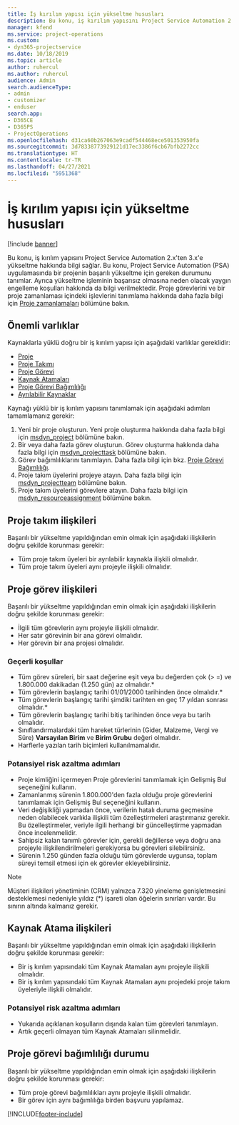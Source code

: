 ```yaml
---
title: İş kırılım yapısı için yükseltme hususları
description: Bu konu, iş kırılım yapısını Project Service Automation 2.x'ten 3.x'e yükseltme hakkında bilgi sağlar.
manager: kfend
ms.service: project-operations
ms.custom:
- dyn365-projectservice
ms.date: 10/18/2019
ms.topic: article
author: ruhercul
ms.author: ruhercul
audience: Admin
search.audienceType:
- admin
- customizer
- enduser
search.app:
- D365CE
- D365PS
- ProjectOperations
ms.openlocfilehash: d31ca60b267063e9cadf544468ece501353950fa
ms.sourcegitcommit: 3d78338773929121d17ec3386f6cb67bfb2272cc
ms.translationtype: HT
ms.contentlocale: tr-TR
ms.lasthandoff: 04/27/2021
ms.locfileid: "5951368"
---
```

# <a name="upgrade-considerations-for-the-work-breakdown-structure"></a>İş kırılım yapısı için yükseltme hususları

[!include [banner](../includes/psa-now-project-operations.md)]

Bu konu, iş kırılım yapısını Project Service Automation 2.x'ten 3.x'e yükseltme hakkında bilgi sağlar. Bu konu, Project Service Automation (PSA) uygulamasında bir projenin başarılı yükseltme için gereken durumunu tanımlar. Ayrıca yükseltme işleminin başarısız olmasına neden olacak yaygın engelleme koşulları hakkında da bilgi verilmektedir. Proje görevlerini ve bir proje zamanlaması içindeki işlevlerini tanımlama hakkında daha fazla bilgi için [Proje zamanlamaları](project-creating.md) bölümüne bakın.

## <a name="key-entities"></a>Önemli varlıklar
Kaynaklarla yüklü doğru bir iş kırılım yapısı için aşağıdaki varlıklar gereklidir:

- [Proje](/dynamics365/customerengagement/on-premises/developer/entities/msdyn_project)
- [Proje Takımı](/dynamics365/customerengagement/on-premises/developer/entities/msdyn_projectteam)
- [Proje Görevi](/dynamics365/customerengagement/on-premises/developer/entities/msdyn_projecttask)
- [Kaynak Atamaları](/dynamics365/customerengagement/on-premises/developer/entities/msdyn_resourceassignment)
- [Proje Görevi Bağımlılığı](/dynamics365/customerengagement/on-premises/developer/entities/msdyn_projecttaskdependency)
- [Ayrılabilir Kaynaklar](/dynamics365/customerengagement/on-premises/developer/entities/bookableresource)

Kaynağı yüklü bir iş kırılım yapısını tanımlamak için aşağıdaki adımları tamamlamanız gerekir:

1. Yeni bir proje oluşturun. Yeni proje oluşturma hakkında daha fazla bilgi için [msdyn_project](/dynamics365/customerengagement/on-premises/developer/entities/msdyn_project) bölümüne bakın.
2. Bir veya daha fazla görev oluşturun. Görev oluşturma hakkında daha fazla bilgi için [msdyn_projecttask](/dynamics365/customerengagement/on-premises/developer/entities/msdyn_projecttask) bölümüne bakın.
3. Görev bağımlılıklarını tanımlayın. Daha fazla bilgi için bkz. [Proje Görevi Bağımlılığı](/dynamics365/customerengagement/on-premises/developer/entities/msdyn_projecttaskdependency).
4. Proje takım üyelerini projeye atayın. Daha fazla bilgi için [msdyn_projectteam](/dynamics365/customerengagement/on-premises/developer/entities/msdyn_projectteam) bölümüne bakın.
5. Proje takım üyelerini görevlere atayın. Daha fazla bilgi için [msdyn_resourceassignment](/dynamics365/customerengagement/on-premises/developer/entities/msdyn_resourceassignment) bölümüne bakın.

## <a name="project-team-relationships"></a>Proje takım ilişkileri

Başarılı bir yükseltme yapıldığından emin olmak için aşağıdaki ilişkilerin doğru şekilde korunması gerekir:
- Tüm proje takım üyeleri bir ayrılabilir kaynakla ilişkili olmalıdır.
- Tüm proje takım üyeleri aynı projeyle ilişkili olmalıdır. 

## <a name="project-task-relationships"></a>Proje görev ilişkileri
Başarılı bir yükseltme yapıldığından emin olmak için aşağıdaki ilişkilerin doğru şekilde korunması gerekir:

- İlgili tüm görevlerin aynı projeyle ilişkili olmalıdır.
- Her satır görevinin bir ana görevi olmalıdır.
- Her görevin bir ana projesi olmalıdır.

### <a name="valid-conditions"></a>Geçerli koşullar

- Tüm görev süreleri, bir saat değerine eşit veya bu değerden çok (> =) ve 1.800.000 dakikadan (1.250 gün) az olmalıdır.*
- Tüm görevlerin başlangıç tarihi 01/01/2000 tarihinden önce olmalıdır.*
- Tüm görevlerin başlangıç tarihi şimdiki tarihten en geç 17 yıldan sonrası olmalıdır.*
- Tüm görevlerin başlangıç tarihi bitiş tarihinden önce veya bu tarih olmalıdır.
- Sınıflandırmalardaki tüm hareket türlerinin (Gider, Malzeme, Vergi ve Süre) **Varsayılan Birim** ve **Birim Grubu** değeri olmalıdır.
- Harflerle yazılan tarih biçimleri kullanılmamalıdır.

### <a name="potential-mitigation-steps"></a>Potansiyel risk azaltma adımları
- Proje kimliğini içermeyen Proje görevlerini tanımlamak için Gelişmiş Bul seçeneğini kullanın.
- Zamanlanmış sürenin 1.800.000'den fazla olduğu proje görevlerini tanımlamak için Gelişmiş Bul seçeneğini kullanın.
- Veri değişikliği yapmadan önce, verilerin hatalı duruma geçmesine neden olabilecek varlıkla ilişkili tüm özelleştirmeleri araştırmanız gerekir. Bu özelleştirmeler, veriyle ilgili herhangi bir güncelleştirme yapmadan önce incelenmelidir.
- Sahipsiz kalan tanımlı görevler için, gerekli değillerse veya doğru ana projeyle ilişkilendirilmeleri gerekiyorsa bu görevleri silebilirsiniz.
- Sürenin 1.250 günden fazla olduğu tüm görevlerde uygunsa, toplam süreyi temsil etmesi için ek görevler ekleyebilirsiniz.

> [!NOTE]
> Müşteri ilişkileri yönetiminin (CRM) yalnızca 7.320 yineleme genişletmesini desteklemesi nedeniyle yıldız (\*) işareti olan öğelerin sınırları vardır. Bu sınırın altında kalmanız gerekir.

## <a name="resource-assignment-relationships"></a>Kaynak Atama ilişkileri
Başarılı bir yükseltme yapıldığından emin olmak için aşağıdaki ilişkilerin doğru şekilde korunması gerekir:

- Bir iş kırılım yapısındaki tüm Kaynak Atamaları aynı projeyle ilişkili olmalıdır.
- Bir iş kırılım yapısındaki tüm Kaynak Atamaları aynı projedeki proje takım üyeleriyle ilişkili olmalıdır.

### <a name="potential-mitigation-steps"></a>Potansiyel risk azaltma adımları
- Yukarıda açıklanan koşulların dışında kalan tüm görevleri tanımlayın.  
- Artık geçerli olmayan tüm Kaynak Atamaları silinmelidir.

## <a name="project-task-dependency-relationships"></a>Proje görevi bağımlılığı durumu
Başarılı bir yükseltme yapıldığından emin olmak için aşağıdaki ilişkilerin doğru şekilde korunması gerekir:

- Tüm proje görevi bağımlılıkları aynı projeyle ilişkili olmalıdır.
- Bir görev için aynı bağımlılığa birden başvuru yapılamaz.


[!INCLUDE[footer-include](../includes/footer-banner.md)]